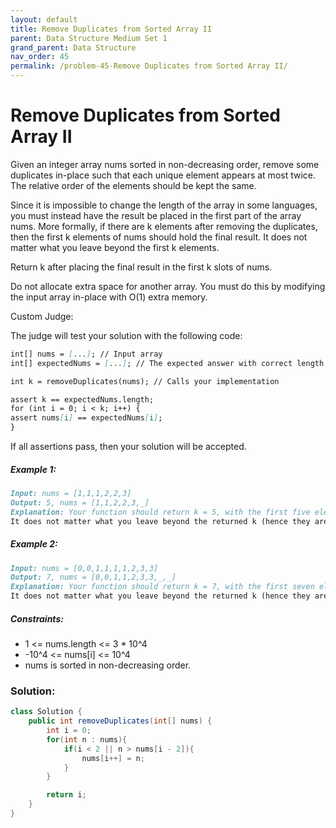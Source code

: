 ```yaml
---
layout: default
title: Remove Duplicates from Sorted Array II
parent: Data Structure Medium Set 1
grand_parent: Data Structure
nav_order: 45
permalink: /problem-45-Remove Duplicates from Sorted Array II/
---
```

# Remove Duplicates from Sorted Array II
Given an integer array nums sorted in non-decreasing order, remove some duplicates in-place such that each unique element appears at most twice. The relative order of the elements should be kept the same.

Since it is impossible to change the length of the array in some languages, you must instead have the result be placed in the first part of the array nums. More formally, if there are k elements after removing the duplicates, then the first k elements of nums should hold the final result. It does not matter what you leave beyond the first k elements.

Return k after placing the final result in the first k slots of nums.

Do not allocate extra space for another array. You must do this by modifying the input array in-place with O(1) extra memory.

Custom Judge:

The judge will test your solution with the following code:
```markdown
int[] nums = [...]; // Input array
int[] expectedNums = [...]; // The expected answer with correct length

int k = removeDuplicates(nums); // Calls your implementation

assert k == expectedNums.length;
for (int i = 0; i < k; i++) {
assert nums[i] == expectedNums[i];
}
```
If all assertions pass, then your solution will be accepted.

##### Example 1:
```markdown
Input: nums = [1,1,1,2,2,3]
Output: 5, nums = [1,1,2,2,3,_]
Explanation: Your function should return k = 5, with the first five elements of nums being 1, 1, 2, 2 and 3 respectively.
It does not matter what you leave beyond the returned k (hence they are underscores).
```
##### Example 2:
```markdown
Input: nums = [0,0,1,1,1,1,2,3,3]
Output: 7, nums = [0,0,1,1,2,3,3,_,_]
Explanation: Your function should return k = 7, with the first seven elements of nums being 0, 0, 1, 1, 2, 3 and 3 respectively.
It does not matter what you leave beyond the returned k (hence they are underscores).
```
##### Constraints:
* 1 <= nums.length <= 3 * 10^4
* -10^4 <= nums[i] <= 10^4
* nums is sorted in non-decreasing order.

### Solution:
```java
class Solution {
    public int removeDuplicates(int[] nums) {
        int i = 0;
        for(int n : nums){
            if(i < 2 || n > nums[i - 2]){
                nums[i++] = n;
            }
        }

        return i; 
    }
}
```